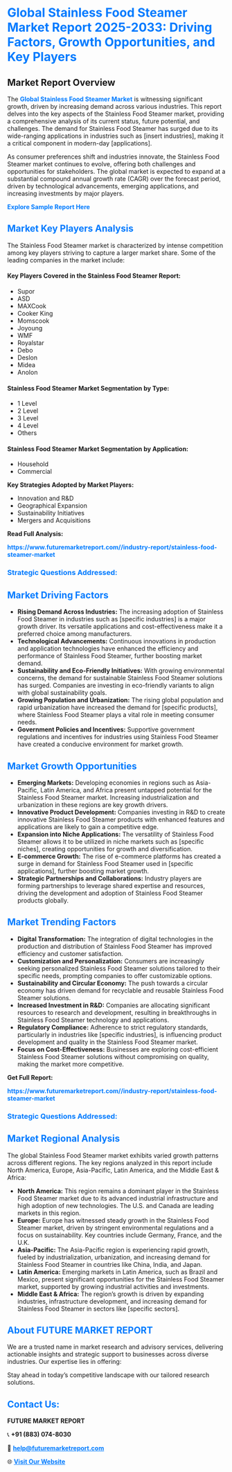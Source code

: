 <h1 style="color: #007BFF;">Global Stainless Food Steamer Market Report 2025-2033: Driving Factors, Growth Opportunities, and Key Players</h1>

<section id="overview">
<h2>Market Report Overview</h2>
<p>The <a href="https://www.futuremarketreport.com//industry-report/stainless-food-steamer-market" style="color: #007BFF; text-decoration: none;"><strong>Global Stainless Food Steamer Market</strong></a> is witnessing significant growth, driven by increasing demand across various industries. This report delves into the key aspects of the Stainless Food Steamer market, providing a comprehensive analysis of its current status, future potential, and challenges. The demand for Stainless Food Steamer has surged due to its wide-ranging applications in industries such as [insert industries], making it a critical component in modern-day [applications].</p>
<p>As consumer preferences shift and industries innovate, the Stainless Food Steamer market continues to evolve, offering both challenges and opportunities for stakeholders. The global market is expected to expand at a substantial compound annual growth rate (CAGR) over the forecast period, driven by technological advancements, emerging applications, and increasing investments by major players.</p>
</section>

<section id="overview">
<p><a href="https://www.futuremarketreport.com//request-sample/reportId=48315" style="color: #007BFF; text-decoration: none;"><strong>Explore Sample Report Here</strong></a></p>
</section>

<section id="key-players">
<h2 style="color: #007BFF;">Market Key Players Analysis</h2>
<p>The Stainless Food Steamer market is characterized by intense competition among key players striving to capture a larger market share. Some of the leading companies in the market include:</p>
<h4>Key Players Covered in the Stainless Food Steamer Report:</h4>
<ul><li>Supor</li><li>ASD</li><li>MAXCook</li><li>Cooker King</li><li>Momscook</li><li>Joyoung</li><li>WMF</li><li>Royalstar</li><li>Debo</li><li>Deslon</li><li>Midea</li><li>Anolon</li></ul>
<h4>Stainless Food Steamer Market Segmentation by Type:</h4>
<ul><li>1 Level</li><li>2 Level</li><li>3 Level</li><li>4 Level</li><li>Others</li></ul>

<h4>Stainless Food Steamer Market Segmentation by Application:</h4>
<ul><li>Household</li><li>Commercial</li></ul>
<p><strong>Key Strategies Adopted by Market Players:</strong></p>
<ul>
<li>Innovation and R&D</li>
<li>Geographical Expansion</li>
<li>Sustainability Initiatives</li>
<li>Mergers and Acquisitions</li>
</ul>
</section>

<section>
<p><strong>Read Full Analysis: </strong></p><a href="https://www.futuremarketreport.com//industry-report/stainless-food-steamer-market" style="color: #007BFF; text-decoration: none;"><strong>https://www.futuremarketreport.com//industry-report/stainless-food-steamer-market</strong></a>
<h3 style="color: #007BFF;">Strategic Questions Addressed:</h3>
</section>

<section id="driving-factors">
<h2 style="color: #007BFF;">Market Driving Factors</h2>
<ul>
<li><strong>Rising Demand Across Industries:</strong> The increasing adoption of Stainless Food Steamer in industries such as [specific industries] is a major growth driver. Its versatile applications and cost-effectiveness make it a preferred choice among manufacturers.</li>
<li><strong>Technological Advancements:</strong> Continuous innovations in production and application technologies have enhanced the efficiency and performance of Stainless Food Steamer, further boosting market demand.</li>
<li><strong>Sustainability and Eco-Friendly Initiatives:</strong> With growing environmental concerns, the demand for sustainable Stainless Food Steamer solutions has surged. Companies are investing in eco-friendly variants to align with global sustainability goals.</li>
<li><strong>Growing Population and Urbanization:</strong> The rising global population and rapid urbanization have increased the demand for [specific products], where Stainless Food Steamer plays a vital role in meeting consumer needs.</li>
<li><strong>Government Policies and Incentives:</strong> Supportive government regulations and incentives for industries using Stainless Food Steamer have created a conducive environment for market growth.</li>
</ul>
</section>

<section id="growth-opportunities">
<h2 style="color: #007BFF;">Market Growth Opportunities</h2>
<ul>
<li><strong>Emerging Markets:</strong> Developing economies in regions such as Asia-Pacific, Latin America, and Africa present untapped potential for the Stainless Food Steamer market. Increasing industrialization and urbanization in these regions are key growth drivers.</li>
<li><strong>Innovative Product Development:</strong> Companies investing in R&D to create innovative Stainless Food Steamer products with enhanced features and applications are likely to gain a competitive edge.</li>
<li><strong>Expansion into Niche Applications:</strong> The versatility of Stainless Food Steamer allows it to be utilized in niche markets such as [specific niches], creating opportunities for growth and diversification.</li>
<li><strong>E-commerce Growth:</strong> The rise of e-commerce platforms has created a surge in demand for Stainless Food Steamer used in [specific applications], further boosting market growth.</li>
<li><strong>Strategic Partnerships and Collaborations:</strong> Industry players are forming partnerships to leverage shared expertise and resources, driving the development and adoption of Stainless Food Steamer products globally.</li>
</ul>
</section>

<section id="trending-factors">
<h2 style="color: #007BFF;">Market Trending Factors</h2>
<ul>
<li><strong>Digital Transformation:</strong> The integration of digital technologies in the production and distribution of Stainless Food Steamer has improved efficiency and customer satisfaction.</li>
<li><strong>Customization and Personalization:</strong> Consumers are increasingly seeking personalized Stainless Food Steamer solutions tailored to their specific needs, prompting companies to offer customizable options.</li>
<li><strong>Sustainability and Circular Economy:</strong> The push towards a circular economy has driven demand for recyclable and reusable Stainless Food Steamer solutions.</li>
<li><strong>Increased Investment in R&D:</strong> Companies are allocating significant resources to research and development, resulting in breakthroughs in Stainless Food Steamer technology and applications.</li>
<li><strong>Regulatory Compliance:</strong> Adherence to strict regulatory standards, particularly in industries like [specific industries], is influencing product development and quality in the Stainless Food Steamer market.</li>
<li><strong>Focus on Cost-Effectiveness:</strong> Businesses are exploring cost-efficient Stainless Food Steamer solutions without compromising on quality, making the market more competitive.</li>
</ul>
</section>

<section>
<p><strong>Get Full Report: </strong></p><a href="https://www.futuremarketreport.com//industry-report/stainless-food-steamer-market" style="color: #007BFF; text-decoration: none;"><strong>https://www.futuremarketreport.com//industry-report/stainless-food-steamer-market</strong></a>
<h3 style="color: #007BFF;">Strategic Questions Addressed:</h3>
</section>


<section id="regional-analysis">
<h2 style="color: #007BFF;">Market Regional Analysis</h2>
<p>The global Stainless Food Steamer market exhibits varied growth patterns across different regions. The key regions analyzed in this report include North America, Europe, Asia-Pacific, Latin America, and the Middle East & Africa:</p>
<ul>
<li><strong>North America:</strong> This region remains a dominant player in the Stainless Food Steamer market due to its advanced industrial infrastructure and high adoption of new technologies. The U.S. and Canada are leading markets in this region.</li>
<li><strong>Europe:</strong> Europe has witnessed steady growth in the Stainless Food Steamer market, driven by stringent environmental regulations and a focus on sustainability. Key countries include Germany, France, and the U.K.</li>
<li><strong>Asia-Pacific:</strong> The Asia-Pacific region is experiencing rapid growth, fueled by industrialization, urbanization, and increasing demand for Stainless Food Steamer in countries like China, India, and Japan.</li>
<li><strong>Latin America:</strong> Emerging markets in Latin America, such as Brazil and Mexico, present significant opportunities for the Stainless Food Steamer market, supported by growing industrial activities and investments.</li>
<li><strong>Middle East & Africa:</strong> The region’s growth is driven by expanding industries, infrastructure development, and increasing demand for Stainless Food Steamer in sectors like [specific sectors].</li>
</ul>
</section>

<footer>
<h2 style="color: #007BFF;">About FUTURE MARKET REPORT</h2>
<p>We are a trusted name in market research and advisory services, delivering actionable insights and strategic support to businesses across diverse industries. Our expertise lies in offering:</p>

<p>Stay ahead in today’s competitive landscape with our tailored research solutions.</p>

<h2 style="color: #007BFF;">Contact Us:</h2>
<p><strong>FUTURE MARKET REPORT</strong></p>
<p>📞 <strong>+91 (883) 074-8030</strong></p>
<p>📧 <strong><a href="mailto:help@futuremarketreport.com" style="color: #007BFF;">help@futuremarketreport.com</a></strong></p>
<p>🌐 <strong><a href="https://www.futuremarketreport.com/" style="color: #007BFF;">Visit Our Website</a></strong></p>
</footer>